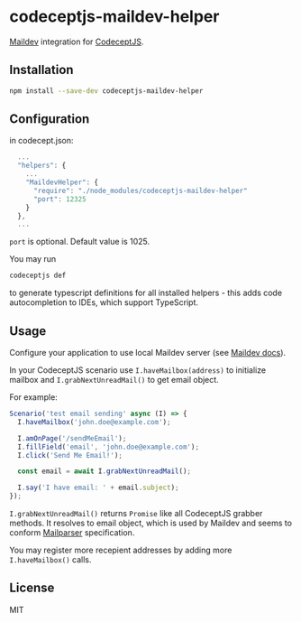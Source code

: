 # codeceptjs-maildev-helper

[Maildev](https://danfarrelly.nyc/MailDev/) integration for [CodeceptJS](https://codecept.io/).

## Installation

```bash
npm install --save-dev codeceptjs-maildev-helper
```

## Configuration

in codecept.json:

```js
  ...
  "helpers": {
    ...
    "MaildevHelper": {
      "require": "./node_modules/codeceptjs-maildev-helper"
      "port": 12325
    }
  },
  ...
```

`port` is optional. Default value is 1025.

You may run
```bash
codeceptjs def
```
to generate typescript definitions for all installed helpers - this adds code autocompletion to IDEs, which support TypeScript.

## Usage

Configure your application to use local Maildev server (see [Maildev docs](https://github.com/djfarrelly/MailDev/blob/master/README.md#configure-your-project)).

In your CodeceptJS scenario use `I.haveMailbox(address)` to initialize mailbox and `I.grabNextUnreadMail()` to get email object.

For example:

```js
Scenario('test email sending' async (I) => {
  I.haveMailbox('john.doe@example.com');

  I.amOnPage('/sendMeEmail');
  I.fillField('email', 'john.doe@example.com');
  I.click('Send Me Email!');

  const email = await I.grabNextUnreadMail();

  I.say('I have email: ' + email.subject);
});
```

`I.grabNextUnreadMail()` returns `Promise` like all CodeceptJS grabber methods. It resolves to email object, which is used by Maildev and seems to conform [Mailparser](https://nodemailer.com/extras/mailparser/) specification.

You may register more recepient addresses by adding more `I.haveMailbox()` calls.

## License

MIT